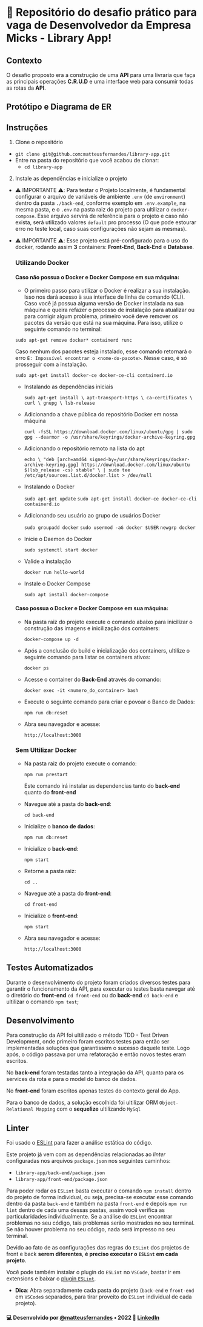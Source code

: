# :rocket: Repositório do desafio prático para vaga de Desenvolvedor da Empresa Micks - Library App!

## Contexto

O desafio proposto era a construção de uma **API** para uma livraria que faça as principais operações **C.R.U.D** e uma interface web para consumir todas as rotas da **API**.

## Protótipo e Diagrama de ER

## Instruções
1. Clone o repositório
- `git clone git@github.com:matteusfernandes/library-app.git`
- Entre na pasta do repositório que você acabou de clonar:
    - `cd library-app`

2. Instale as dependências e inicialize o projeto
- ⚠️ IMPORTANTE ⚠️: Para testar o Projeto localmente, é fundamental configurar o arquivo de variáveis de ambiente `.env` (de `environment`) dentro da pasta `./back-end`, conforme exemplo em `.env.example`, na mesma pasta, e o `.env` na pasta raiz do projeto para ultilizar o `docker-compose`. Esse arquivo servirá de referência para o projeto e caso não exista, será utilizado valores `default` pro processo (O que pode estourar erro no teste local, caso suas configurações não sejam as mesmas).

- ⚠️ IMPORTANTE ⚠️: Esse projeto está pré-configurado para o uso do docker, rodando assim **3** containers: **Front-End**, **Back-End** e **Database**.

  ### **Utilizando Docker**

  #### Caso não possua o Docker e Docker Compose em sua máquina:

    - O primeiro passo para utilizar o Docker é realizar a sua instalação. Isso nos dará acesso à sua interface de linha de comando (CLI). Caso você já possua alguma versão de Docker instalada na sua máquina e queira refazer o processo de instalação para atualizar ou para corrigir algum problema, primeiro você deve remover os pacotes da versão que está na sua máquina. Para isso, utilize o seguinte comando no terminal:

    `sudo apt-get remove docker* containerd runc`

    Caso nenhum dos pacotes esteja instalado, esse comando retornará o erro `E: Impossível encontrar o <nome-do-pacote>`. Nesse caso, é só prosseguir com a instalação.

    `sudo apt-get install docker-ce docker-ce-cli containerd.io`

    - Instalando as dependências iniciais

      `sudo apt-get install \
      apt-transport-https \
      ca-certificates \
      curl \
      gnupg \
      lsb-release`

    - Adicionando a chave pública do repositório Docker em nossa máquina

      `curl -fsSL https://download.docker.com/linux/ubuntu/gpg | sudo gpg --dearmor -o /usr/share/keyrings/docker-archive-keyring.gpg`
    
    - Adicionando o repositório remoto na lista do apt

      `echo \
        "deb [arch=amd64 signed-by=/usr/share/keyrings/docker-archive-keyring.gpg] https://download.docker.com/linux/ubuntu $(lsb_release -cs) stable" \
        | sudo tee /etc/apt/sources.list.d/docker.list > /dev/null`

    - Instalando o Docker

      `sudo apt-get update`
      `sudo apt-get install docker-ce docker-ce-cli containerd.io`

    - Adicionando seu usuário ao grupo de usuários Docker

      `sudo groupadd docker`
      `sudo usermod -aG docker $USER`
      `newgrp docker`
    
    - Inicie o Daemon do Docker

      `sudo systemctl start docker`

    - Valide a instalação

      `docker run hello-world`

    - Instale o Docker Compose

      `sudo apt install docker-compose`

  #### Caso possua o Docker e Docker Compose em sua máquina:

    - Na pasta raiz do projeto execute o comando abaixo para inicilizar o construção das imagens e inicilização dos containers:

      `docker-compose up -d`

    - Após a conclusão do build e inicialização dos containers, ultilize o seguinte comando para listar os containers ativos:
      
      `docker ps`
    
    - Acesse o container do **Back-End** através do comando:

      `docker exec -it <numero_do_container> bash`

    - Execute o seguinte comando para criar e povoar o Banco de Dados:

      `npm run db:reset`
    
    - Abra seu navegador e acesse:

      `http://localhost:3000`

  ### **Sem Ultilizar Docker**

  - Na pasta raiz do projeto execute o comando:

    `npm run prestart`

    Este comando irá instalar as dependencias tanto do **back-end** quanto do **front-end**

  - Navegue até a pasta do **back-end**:

    `cd back-end`

  - Inicialize o **banco de dados**:

    `npm run db:reset`

  - Inicialize o **back-end**:

    `npm start`

  - Retorne a pasta raiz:

    `cd ..`

  - Navegue até a pasta do **front-end**:

    `cd front-end`

  - Inicialize o **front-end**:

    `npm start`

  - Abra seu navegador e acesse:

    `http://localhost:3000`

## Testes Automatizados

  Durante o desenvolvimento do projeto foram criados diversos testes para garantir o funcionamento da API, para executar os testes basta navegar até o diretório do **front-end** `cd front-end` ou do **back-end** `cd back-end` e ultilizar o comando `npm test`;

## Desenvolvimento
  Para construção da API foi ultilizado o método TDD - Test Driven Development, onde primeiro foram escritos testes para então ser implementadas soluções que garantissem o sucesso daquele teste. Logo após, o código passava por uma refatoração e então novos testes eram escritos.

  No **back-end** foram testadas tanto a integração da API, quanto para os services da rota e para o model do banco de dados.

  No **front-end** foram escritos apenas testes do contexto geral do App.

  Para o banco de dados, a solução escolhida foi ultilizar ORM `Object-Relational Mapping` com o **sequelize** ultilizando `MySql`

## Linter

Foi usado o [ESLint](https://eslint.org/) para fazer a análise estática do código.

Este projeto já vem com as dependências relacionadas ao _linter_ configuradas nos arquivos `package.json` nos seguintes caminhos:

- `library-app/back-end/package.json`
- `library-app/front-end/package.json`

Para poder rodar os `ESLint` basta executar o comando `npm install` dentro do projeto de forma individual, ou seja, precisa-se executar esse comando dentro da pasta `back-end` e também na pasta `front-end` e depois `npm run lint` dentro de cada uma dessas pastas, assim você verifica as particularidades individualmente. Se a análise do `ESLint` encontrar problemas no seu código, tais problemas serão mostrados no seu terminal. Se não houver problema no seu código, nada será impresso no seu terminal.

Devido ao fato de as configurações das regras do `ESLint` dos projetos de front e back **serem diferentes**, **é preciso executar o `ESLint` em cada projeto**.

Você pode também instalar o plugin do `ESLint` no `VSCode`, bastar ir em extensions e baixar o [plugin `ESLint`](https://marketplace.visualstudio.com/items?itemName=dbaeumer.vscode-eslint).
  - **Dica**: Abra separadamente cada pasta do projeto (`back-end` e `front-end` em `VSCode`s separados, para tirar proveito do `ESLint` individual de cada projeto).

#### 💻 **Desenvolvido por** [@matteusfernandes](https://github.com/matteusfernandes) • 2022 🔗 [LinkedIn](https://www.linkedin.com/in/matteusfernandes/)
